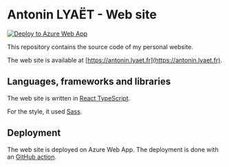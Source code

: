 # Antonin LYAËT - Web site

[![Deploy to Azure Web App](https://github.com/syukoGit/my-web-site/actions/workflows/azure-static-web-apps-white-forest-0c941b603.yml/badge.svg?branch=prod)](https://github.com/syukoGit/my-web-site/actions/workflows/azure-static-web-apps-white-forest-0c941b603.yml)

This repository contains the source code of my personal website.

The web site is available at [https://antonin.lyaet.fr](https://antonin.lyaet.fr).

## Languages, frameworks and libraries

The web site is written in [React TypeScript](https://en.reactjs.org/).

For the style, it used [Sass](https://sass-lang.com/).

## Deployment

The web site is deployed on Azure Web App.
The deployment is done with an [GitHub action](https://github.com/syukoGit/my-web-site/blob/master/.github/workflows/azure-static-web-apps-white-forest-0c941b603.yml).
